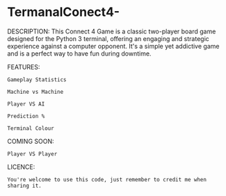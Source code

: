 # TermanalConect4-


DESCRIPTION:
This Connect 4 Game is a classic two-player board game designed for the 
Python 3 terminal, offering an engaging and strategic experience against a computer 
opponent. It's a simple yet addictive game and is a perfect way to have fun during downtime.

FEATURES:

    Gameplay Statistics

    Machine vs Machine

    Player VS AI

    Prediction %

    Terminal Colour

COMING SOON:

    Player VS Player

LICENCE: 

    You're welcome to use this code, just remember to credit me when sharing it.
  
